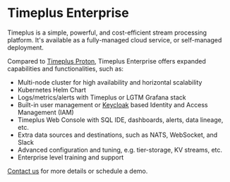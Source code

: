 # Timeplus Enterprise

Timeplus is a simple, powerful, and cost-efficient stream processing platform. It's available as a fully-managed cloud service, or self-managed deployment.

Compared to [Timeplus Proton](proton), Timeplus Enterprise offers expanded capabilities and functionalities, such as:

- Multi-node cluster for high availability and horizontal scalability
- Kubernetes Helm Chart
- Logs/metrics/alerts with Timeplus or LGTM Grafana stack
- Built-in user management or [Keycloak](https://www.keycloak.org/) based Identity and Access Management (IAM)
- Timeplus Web Console with SQL IDE, dashboards, alerts, data lineage, etc.
- Extra data sources and destinations, such as NATS, WebSocket, and Slack
- Advanced configuration and tuning, e.g. tier-storage, KV streams, etc.
- Enterprise level training and support

[Contact us](mailto:info@timeplus.com) for more details or schedule a demo.
